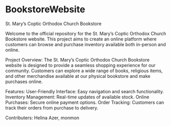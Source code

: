 # BookstoreWebsite

St. Mary’s Coptic Orthodox Church Bookstore

Welcome to the official repository for the St. Mary’s Coptic Orthodox Church Bookstore website. This project aims to create an online platform where customers can browse and purchase inventory available both in-person and online.

Project Overview:
The St. Mary’s Coptic Orthodox Church Bookstore website is designed to provide a seamless shopping experience for our community. Customers can explore a wide range of books, religious items, and other merchandise available at our physical bookstore and make purchases online.

Features:
User-Friendly Interface: Easy navigation and search functionality.
Inventory Management: Real-time updates of available stock.
Online Purchases: Secure online payment options.
Order Tracking: Customers can track their orders from purchase to delivery.

Contributers: Helina Azer, monmon